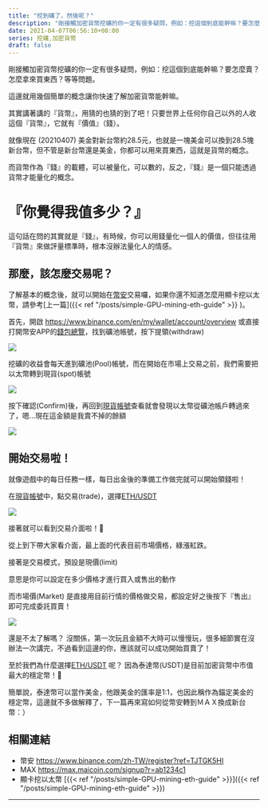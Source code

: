 ```yaml
---
title: "挖到礦了，然後呢？"
description: "剛接觸加密貨幣挖礦的你一定有很多疑問，例如：挖這個到底能幹嘛？要怎麼賣？怎麼拿來買東西？等等問題。這邊就用幾個簡單的概念讓你快速了解加密貨幣能幹嘛。"
date: 2021-04-07T06:56:10+08:00
series: 挖礦,加密貨幣
draft: false
---
```


剛接觸加密貨幣挖礦的你一定有很多疑問，例如：挖這個到底能幹嘛？要怎麼賣？怎麼拿來買東西？等等問題。

這邊就用幾個簡單的概念讓你快速了解加密貨幣能幹嘛。

其實講著講的『貨幣』，用猜的也猜的到了吧！只要世界上任何你自己以外的人收這個『貨幣』，它就有『價值』（錢）。

就像現在 (20210407) 美金對新台幣約28.5元，也就是一塊美金可以換到28.5塊新台幣，但不管是新台幣還是美金，你都可以用來買東西，這就是貨幣的概念。

而貨幣作為『錢』的載體，可以被量化，可以數的，反之，『錢』是一個只能透過貨幣才能量化的概念。

# 『你覺得我值多少？』

這句話在問的其實就是『錢』，有時候，你可以用錢量化一個人的價值，但往往用『貨幣』來做評量標準時，根本沒辦法量化人的情感。


## 那麼，該怎麼交易呢？

了解基本的概念後，就可以開始在[幣安](https://www.binance.com/zh-TW/register?ref=TJTGK5HI)交易囉，如果你還不知道怎麼用顯卡挖以太幣，請參考[上一篇]({{< ref "/posts/simple-GPU-mining-eth-guide" >}} )。

首先，開啟 https://www.binance.com/en/my/wallet/account/overview 或直接打開幣安APP的[錢包總覽](https://www.binance.com/en/my/wallet/account/overview)，找到礦池帳號，按下提領(withdraw)


![](https://i.imgur.com/hlbGbCf.png)

挖礦的收益會每天進到礦池(Pool)帳號，而在開始在市場上交易之前，我們需要把以太幣轉到現貨(spot)帳號


![](https://i.imgur.com/2D6Upbw.png)

按下確認(Confirm)後，再回到[現貨帳號](https://www.binance.com/en/my/wallet/account/main)查看就會發現以太幣從礦池帳戶轉過來了，嗯...現在這金額是我賣不掉的餘額

![](https://i.imgur.com/87E3ORt.png)

## 開始交易啦！

就像遊戲中的每日任務一樣，每日出金後的準備工作做完就可以開始領錢啦！

在[現貨帳號](https://www.binance.com/en/my/wallet/account/main)中，點交易(trade)，選擇[ETH/USDT](https://www.binance.com/en/trade/ETH_USDT)

![](https://i.imgur.com/w6pb0Ux.png)

接著就可以看到交易介面啦！

從上到下帶大家看介面，最上面的代表目前市場價格，綠漲紅跌。

接著是交易模式，預設是現價(limit)

意思是你可以設定在多少價格才進行買入或售出的動作

而市場價(Market) 是直接用目前行情的價格做交易，都設定好之後按下『售出』即可完成委託買賣！

![](https://i.imgur.com/2rtcIWJ.png)

還是不太了解嗎？ 沒關係，第一次玩且金額不大時可以慢慢玩，很多細節實在沒辦法一次講完，不過看到這邊的你，應該就可以成功開始買賣了！

至於我們為什麼選擇[ETH/USDT](https://www.binance.com/en/trade/ETH_USDT) 呢？ 因為泰達幣(USDT)是目前加密貨幣中市值最大的穩定幣！

簡單說，泰達幣可以當作美金，他跟美金的匯率是1:1，也因此稱作為錨定美金的穩定幣，這邊就不多做解釋了，下一篇再來寫如何從幣安轉到ＭＡＸ換成新台幣：）




## 相關連結
* 幣安 https://www.binance.com/zh-TW/register?ref=TJTGK5HI
* MAX https://max.maicoin.com/signup?r=ab1234c1
* 顯卡挖以太幣 [{{< ref "/posts/simple-GPU-mining-eth-guide" >}}]({{< ref "/posts/simple-GPU-mining-eth-guide" >}})
---

